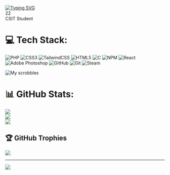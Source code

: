 [![Typing SVG](https://readme-typing-svg.demolab.com?font=Fira+Code&weight=800&size=10&duration=2500&pause=1000&color=00F705&multiline=true&width=435&lines=%E8%BF%91%E3%81%A5%E3%81%8B%E3%81%AA%E3%81%8D%E3%82%83;%E3%81%A6%E3%82%81%E3%83%BC%E3%82%92%E3%83%96%E3%83%81%E3%81%AE%E3%82%81%E3%81%9B%E3%81%AA%E3%81%84%E3%82%93%E3%81%A7%E3%81%AA)](https://git.io/typing-svg)
<br>22<br>CSIT Student


# 💻 Tech Stack:
![PHP](https://img.shields.io/badge/php-%23777BB4.svg?style=for-the-badge&logo=php&logoColor=white) ![CSS3](https://img.shields.io/badge/css3-%231572B6.svg?style=for-the-badge&logo=css3&logoColor=white) ![TailwindCSS](https://img.shields.io/badge/tailwindcss-%2338B2AC.svg?style=for-the-badge&logo=tailwind-css&logoColor=white) ![HTML5](https://img.shields.io/badge/html5-%23E34F26.svg?style=for-the-badge&logo=html5&logoColor=white) ![C](https://img.shields.io/badge/c-%2300599C.svg?style=for-the-badge&logo=c&logoColor=white) ![NPM](https://img.shields.io/badge/NPM-%23CB3837.svg?style=for-the-badge&logo=npm&logoColor=white) ![React](https://img.shields.io/badge/react-%2320232a.svg?style=for-the-badge&logo=react&logoColor=%2361DAFB) ![Adobe Photoshop](https://img.shields.io/badge/adobe%20photoshop-%2331A8FF.svg?style=for-the-badge&logo=adobe%20photoshop&logoColor=white) ![GitHub](https://img.shields.io/badge/github-%23121011.svg?style=for-the-badge&logo=github&logoColor=white) ![Git](https://img.shields.io/badge/git-%23F05033.svg?style=for-the-badge&logo=git&logoColor=white) ![Steam](https://img.shields.io/badge/steam-%23000000.svg?style=for-the-badge&logo=steam&logoColor=white)


![My scrobbles](https://lastfm-recently-played.vercel.app/api?user=JeffreyCA01&count=1)


# 📊 GitHub Stats:
![](https://github-readme-stats.vercel.app/api?username=biple&theme=nightowl&hide_border=false&include_all_commits=true&count_private=true)<br/>
![](https://github-readme-streak-stats.herokuapp.com/?user=biple&theme=nightowl&hide_border=false)<br/>
![](https://github-readme-stats.vercel.app/api/top-langs/?username=biple&theme=nightowl&hide_border=false&include_all_commits=true&count_private=true&layout=compact)

## 🏆 GitHub Trophies
![](https://github-profile-trophy.vercel.app/?username=biple&theme=radical&no-frame=false&no-bg=true&margin-w=4)

---
[![](https://visitcount.itsvg.in/api?id=biple&icon=0&color=0)](https://visitcount.itsvg.in)

<!-- Proudly created with GPRM ( https://gprm.itsvg.in ) -->
